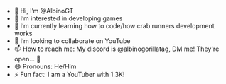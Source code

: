 - 👋 Hi, I’m @AlbinoGT
- 👀 I’m interested in developing games
- 🌱 I’m currently learning how to code/how crab runners development works
- 💞️ I’m looking to collaborate on YouTube
- 📫 How to reach me: My discord is @albinogorillatag, DM me! They're open... 👀
- 😄 Pronouns: He/Him
- ⚡ Fun fact: I am a YouTuber with 1.3K!

<!---
AlbinoGT/AlbinoGT is a ✨ special ✨ repository because its `README.md` (this file) appears on your GitHub profile.
You can click the Preview link to take a look at your changes.
--->
